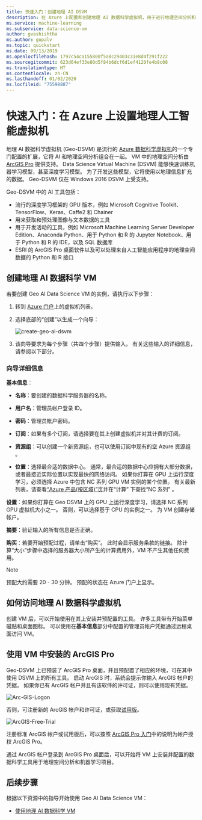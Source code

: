 ```yaml
---
title: 快速入门：创建地理 AI DSVM
description: 在 Azure 上配置和创建地理 AI 数据科学虚拟机，用于进行地理空间分析和机器学习。
ms.service: machine-learning
ms.subservice: data-science-vm
author: gvashishtha
ms.author: gopalv
ms.topic: quickstart
ms.date: 09/13/2019
ms.openlocfilehash: 1797c54ca155800f5a8c29403c31e8d4f291f222
ms.sourcegitcommit: 623d64ef33e80d5f84b6dcf6d1ef4120fe4b8c08
ms.translationtype: HT
ms.contentlocale: zh-CN
ms.lasthandoff: 01/02/2020
ms.locfileid: "75598887"
---
```

# <a name="quickstart-set-up-a-geo-artificial-intelligence-virtual-machine-on-azure"></a>快速入门：在 Azure 上设置地理人工智能虚拟机 

地理 AI 数据科学虚拟机 (Geo-DSVM) 是流行的 [Azure 数据科学虚拟机](https://aka.ms/dsvm)的一个专门配置的扩展，它将 AI 和地理空间分析组合在一起。 VM 中的地理空间分析由 [ArcGIS Pro](https://www.arcgis.com/features/index.html) 提供支持。 Data Science Virtual Machine (DSVM) 能够快速训练机器学习模型，甚至深度学习模型。 为了开发这些模型，它将使用以地理信息扩充的数据。 Geo-DSVM 仅在 Windows 2016 DSVM 上受支持。 

Geo-DSVM 中的 AI 工具包括：

- 流行的深度学习框架的 GPU 版本，例如 Microsoft Cognitive Toolkit、TensorFlow、Keras、Caffe2 和 Chainer
- 用来获取和预处理图像与文本数据的工具
- 用于开发活动的工具，例如 Microsoft Machine Learning Server Developer Edition、Anaconda Python、用于 Python 和 R 的 Jupyter Notebook、用于 Python 和 R 的 IDE，以及 SQL 数据库
- ESRI 的 ArcGIS Pro 桌面软件以及可以处理来自人工智能应用程序的地理空间数据的 Python 和 R 接口
 

## <a name="create-your-geo-ai-data-science-vm"></a>创建地理 AI 数据科学 VM

若要创建 Geo AI Data Science VM 的实例，请执行以下步骤：

1. 转到 [Azure 门户](https://ms.portal.azure.cn/#create/microsoft-ads.geodsvmwindows)上的虚拟机列表。
1. 选择底部的“创建”以生成一个向导： 

   ![create-geo-ai-dsvm](./media/provision-geo-ai-dsvm/Create-Geo-AI.png)

1. 该向导要求为每个步骤（共四个步骤）提供输入。 有关这些输入的详细信息，请参阅以下部分。

### <a name="wizard-details"></a>向导详细信息 ###

**基本信息**：

- **名称**：要创建的数据科学服务器的名称。
    
- **用户名**：管理员帐户登录 ID。
    
- **密码**：管理员帐户密码。
    
- **订阅**：如果有多个订阅，请选择要在其上创建虚拟机并对其计费的订阅。
    
- **资源组**：可以创建一个新资源组，也可以使用订阅中现有的空 Azure 资源组  。
    
- **位置**：选择最合适的数据中心。 通常，最合适的数据中心应拥有大部分数据，或者最接近实际位置以实现最快的网络访问。 如果你打算在 GPU 上运行深度学习，必须选择 Azure 中包含 NC 系列 GPU VM 实例的某个位置。 有关最新列表，请查看[“Azure 产品(按区域)”页](https://azure.microsoft.com/regions/services/)并在“计算”  下查找“NC 系列”  。 
    
    
**设置**：如果你打算在 Geo DSVM 上的 GPU 上运行深度学习，请选择 NC 系列 GPU 虚拟机大小之一。 否则，可以选择基于 CPU 的实例之一。 为 VM 创建存储帐户。 
       
**摘要**：验证输入的所有信息是否正确。
    
**购买**：若要开始预配过程，请单击“购买”。  此时会显示服务条款的链接。 除计算“大小”步骤中选择的服务器大小所产生的计算费用外，VM 不产生其他任何费用。  
 
 >[!NOTE]
 > 预配大约需要 20 - 30 分钟。 预配的状态在 Azure 门户上显示。

 
## <a name="how-to-access-the-geo-ai-data-science-virtual-machine"></a>如何访问地理 AI 数据科学虚拟机

 创建 VM 后，可以开始使用在其上安装并预配置的工具。 许多工具带有开始菜单磁贴和桌面图标。 可以使用在**基本信息**部分中配置的管理员帐户凭据通过远程桌面访问 VM。

 
## <a name="using-arcgis-pro-installed-in-the-vm"></a>使用 VM 中安装的 ArcGIS Pro

Geo-DSVM 上已预装了 ArcGIS Pro 桌面，并且预配置了相应的环境，可在其中使用 DSVM 上的所有工具。 启动 ArcGIS 时，系统会提示你输入 ArcGIS 帐户的凭据。 如果你已有 ArcGIS 帐户并且有该软件的许可证，则可以使用现有凭据。  

![Arc-GIS-Logon](./media/provision-geo-ai-dsvm/ArcGISLogon.png)

否则，可注册新的 ArcGIS 帐户和许可证，或获取[试用版](https://www.arcgis.com/features/free-trial.html)。 

![ArcGIS-Free-Trial](./media/provision-geo-ai-dsvm/ArcGIS-Free-Trial.png)

注册标准 ArcGIS 帐户或试用版后，可以按照 [ArcGIS Pro 入门](https://www.esri.com/library/brochures/getting-started-with-arcgis-pro.pdf)中的说明为帐户授权 ArcGIS Pro。

通过 ArcGIS 帐户登录到 ArcGIS Pro 桌面后，可以开始将 VM 上安装并配置的数据科学工具用于地理空间分析和机器学习项目。

## <a name="next-steps"></a>后续步骤

根据以下资源中的指导开始使用 Geo AI Data Science VM：

* [使用地理 AI 数据科学 VM](use-geo-ai-dsvm.md)
